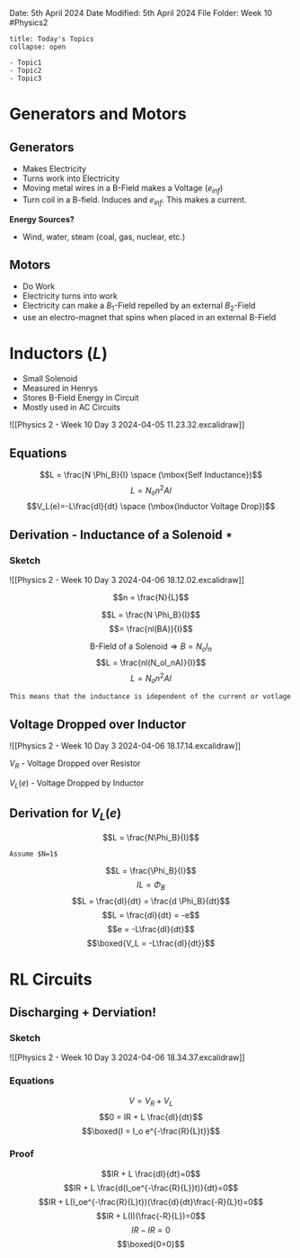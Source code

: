 Date: 5th April 2024
Date Modified: 5th April 2024
File Folder: Week 10
#Physics2

```ad-abstract
title: Today's Topics
collapse: open

- Topic1
- Topic2
- Topic3

```
# Generators and Motors

## Generators

- Makes Electricity
- Turns work into Electricity
- Moving metal wires in a B-Field makes a Voltage ($e_{inf}$)
- Turn coil in a B-field. Induces and $e_{inf}$. This makes a current.

**Energy Sources?**
- Wind, water, steam (coal, gas, nuclear, etc.)

## Motors

- Do Work
- Electricity turns into work
- Electricity can make a $B_1$-Field repelled by an external $B_2$-Field
- use an electro-magnet that spins when placed in an external B-Field

# Inductors ($L$)

- Small Solenoid
- Measured in Henrys
- Stores B-Field Energy in Circuit
- Mostly used in AC Circuits

![[Physics 2 - Week 10 Day 3 2024-04-05 11.23.32.excalidraw]]

## Equations

$$L = \frac{N \Phi_B}{I} \space (\mbox{Self Inductance})$$
$$L = N_o n^2 Al$$
$$V_L(e)=-L\frac{dI}{dt} \space (\mbox{Inductor Voltage Drop})$$

## Derivation - Inductance of a Solenoid $\star$

### Sketch

![[Physics 2 - Week 10 Day 3 2024-04-06 18.12.02.excalidraw]]

$$n = \frac{N}{L}$$

$$L = \frac{N \Phi_B}{I}$$
$$= \frac{nl(BA)}{I}$$

$$\mbox{B-Field of a Solenoid} \Rightarrow B = N_oI_n$$
$$L = \frac{nl(N_oI_nA)}{I}$$
$$L = N_on^2Al$$
```ad-important
This means that the inductance is idependent of the current or votlage
```

## Voltage Dropped over Inductor

![[Physics 2 - Week 10 Day 3 2024-04-06 18.17.14.excalidraw]]

$V_R$ - Voltage Dropped over Resistor

$V_L(e)$ - Voltage Dropped by Inductor

## Derivation for $V_L(e)$

$$L = \frac{N\Phi_B}{I}$$
```ad-note
Assume $N=1$
```
$$L = \frac{\Phi_B}{I}$$
$$IL = \Phi_B$$
$$L = \frac{dI}{dt} = \frac{d \Phi_B}{dt}$$
$$L = \frac{dI}{dt} = -e$$
$$e = -L\frac{dI}{dt}$$
$$\boxed{V_L = -L\frac{dI}{dt}}$$

# RL Circuits

## Discharging + Derviation!

### Sketch

![[Physics 2 - Week 10 Day 3 2024-04-06 18.34.37.excalidraw]]
### Equations

$$V = V_R + V_L$$
$$0 = IR + L \frac{dI}{dt}$$
$$\boxed{I = I_o e^{-\frac{R}{L}t}}$$

### Proof

$$IR + L \frac{dI}{dt}=0$$
$$IR + L \frac{d(I_oe^{-\frac{R}{L}}t)}{dt}=0$$
$$IR + L(I_oe^{-\frac{R}{L}t})(\frac{d}{dt}\frac{-R}{L}t)=0$$
$$IR + L(I)(\frac{-R}{L})=0$$
$$IR -IR =0$$
$$\boxed{0=0}$$


